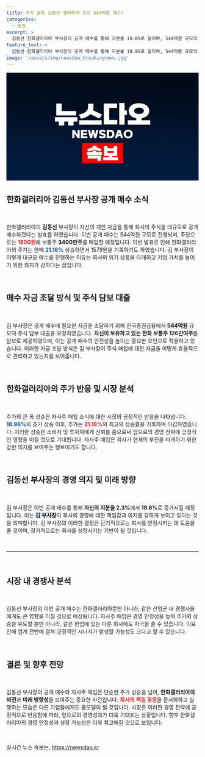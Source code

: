 ```yaml
---
title: 주가 급등 김동선 갤러리아 주식 544억원 매수!
categories:
  - 증권
excerpt: >
  김동선 한화갤러리아 부사장이 공개 매수를 통해 지분을 19.8%로 늘리며, 544억원 규모의 담보 대출을 받았다. 자사주 매입 발표 후 주가는 21.18% 급등! 기업가치 향상에 대한 그의 강력한 의지가 주목받고 있다.
feature_text: >
  김동선 한화갤러리아 부사장이 공개 매수를 통해 지분을 19.8%로 늘리며, 544억원 규모의 담보 대출을 받았다. 자사주 매입 발표 후 주가는 21.18% 급등! 기업가치 향상에 대한 그의 강력한 의지가 주목받고 있다.
image: '/assets/img/newsdao_breakingnews.jpg'
---
```


<p><img src="/assets/img/newsdao_breakingnews.jpg" alt="koreaapp 속보" /></p>

<h2 data-ke-size="size26">한화갤러리아 김동선 부사장 공개 매수 소식</h2>

<p data-ke-size="size16">&nbsp;</p>

<p data-ke-size="size16">한화갤러리아의 <b>김동선</b> 부사장이 자신의 개인 자금을 통해 회사의 주식을 대규모로 공개 매수하겠다는 발표를 하였습니다. 이번 공개 매수는 544억원 규모로 진행되며, 주당으로는 <b><span style="color: #ee2323;">1600원</span></b>에 보통주 <b>3400만주</b>를 매입할 예정입니다. 이번 발표로 인해 한화갤러리아의 주가는 한때 <b><span style="color: #1a5490;">21.18%</span></b> 상승하면서 1579원을 기록하기도 하였습니다. 김 부사장이 이렇게 대규모 매수를 진행하는 이유는 회사의 위기 상황을 타개하고 기업 가치를 높이기 위한 의지가 강하다는 점입니다.</p>

<p data-ke-size="size16">&nbsp;</p>

<h2 data-ke-size="size26">매수 자금 조달 방식 및 주식 담보 대출</h2>

<p data-ke-size="size16">&nbsp;</p>

<p data-ke-size="size16">김 부사장은 공개 매수에 필요한 자금을 조달하기 위해 한국증권금융에서 <b><span style="background-color: #21538527;">544억원</span></b> 규모의 주식 담보 대출을 요청하였습니다. <b>자신이 보유하고 있는 한화 보통주 126만여주</b>를 담보로 제공하였으며, 이는 공개 매수의 안전성을 높이는 중요한 요인으로 작용하고 있습니다. 이러한 자금 조달 방식은 김 부사장이 주식 매입에 대한 자금을 어떻게 효율적으로 관리하고 있는지를 보여줍니다.</p>

<p data-ke-size="size16">&nbsp;</p>

<h2 data-ke-size="size26">한화갤러리아의 주가 반응 및 시장 분석</h2>

<p data-ke-size="size16">&nbsp;</p>

<p data-ke-size="size16">주가의 큰 폭 상승은 자사주 매입 소식에 대한 시장의 긍정적인 반응을 나타냅니다. <b><span style="color: #1a5490;">18.96%</span></b>의 초기 상승 이후, 주가는 <b><span style="color: #ee2323;">21.18%</span></b>의 최고의 상승률을 기록하며 마감하였습니다. 이러한 상승은 소비자 및 투자자에게 신뢰를 줌으로써 앞으로의 경영 전략에 긍정적인 영향을 미칠 것으로 기대됩니다. 자사주 매입은 회사가 현재의 부진을 타개하기 위한 강한 의지를 보여주는 행보이기도 합니다.</p>

<p data-ke-size="size16">&nbsp;</p>

<h2 data-ke-size="size26">김동선 부사장의 경영 의지 및 미래 방향</h2>

<p data-ke-size="size16">&nbsp;</p>

<p data-ke-size="size16">김 부사장은 이번 공개 매수를 통해 <b>자신의 지분을 2.3%</b>에서 <b>19.8%</b>로 증가시킬 예정입니다. 이는 <b><span style="background-color: #21538527;">김 부사장</span></b>이 회사의 경영에 대한 책임감과 의지를 강하게 보이고 있다는 것을 의미합니다. 김 부사장의 이러한 결정은 단기적으로는 회사를 안정시키는 데 도움을 줄 것이며, 장기적으로는 회사를 성장시키는 기반이 될 것입니다.</p>

<p data-ke-size="size16">&nbsp;</p>

<hr style="height:2px; border:none; background-color:#555555;"/>

<p data-ke-size="size16">&nbsp;</p>

<h2 data-ke-size="size26">시장 내 경쟁사 분석</h2>

<p data-ke-size="size16">&nbsp;</p>

<p data-ke-size="size16">김동선 부사장의 이번 공개 매수는 한화갤러리아뿐만 아니라, 같은 산업군 내 경쟁사들에게도 큰 영향을 미칠 것으로 예상됩니다. 자사주 매입은 경영 안정성을 높여 주가의 상승을 유도할 뿐만 아니라, 같은 현업에 있는 다른 회사에도 자극을 줄 수 있습니다. 이로 인해 업계 전반에 걸쳐 긍정적인 시너지가 발생할 가능성도 크다고 할 수 있습니다.</p>

<p data-ke-size="size16">&nbsp;</p>

<h2 data-ke-size="size26">결론 및 향후 전망</h2>

<p data-ke-size="size16">&nbsp;</p>

<p data-ke-size="size16">김동선 부사장의 공개 매수와 자사주 매입은 단순한 주가 상승을 넘어, <b>한화갤러리아의 비전</b>과 <b>미래 방향성</b>을 보여주는 중요한 사건입니다. <b><span style="color: #ee2323;">회사의 책임 경영</span></b>을 문서화하고 실행하는 모습은 다른 기업들에게도 롤모델이 될 것입니다. 시장은 이러한 경영 전략에 긍정적으로 반응함에 따라, 앞으로의 경영성과가 더욱 기대되는 상황입니다. 향후 한화갤러리아의 경영 안정성과 성장 가능성은 더욱 확고해질 것으로 보입니다.</p>

<p data-ke-size="size16">&nbsp;</p>
실시간 뉴스 속보는, <a href="https://newsdao.kr" rel="dofollow">https://newsdao.kr</a>


